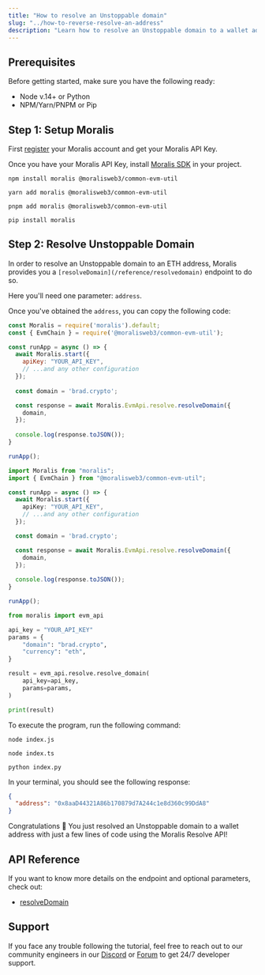 ```yaml
---
title: "How to resolve an Unstoppable domain"
slug: "../how-to-reverse-resolve-an-address"
description: "Learn how to resolve an Unstoppable domain to a wallet address using Moralis Resolve API."
---
```

## Prerequisites

Before getting started, make sure you have the following ready:

- Node v.14+ or Python
- NPM/Yarn/PNPM or Pip

## Step 1: Setup Moralis

First [register](/docs/quickstart) your Moralis account and get your Moralis API Key.

Once you have your Moralis API Key, install [Moralis SDK](/docs/moralis-sdk) in your project.

```shell npm
npm install moralis @moralisweb3/common-evm-util
```
```shell yarn
yarn add moralis @moralisweb3/common-evm-util
```
```shell pnpm
pnpm add moralis @moralisweb3/common-evm-util
```
```Text pip
pip install moralis
```



## Step 2: Resolve Unstoppable Domain

In order to resolve an Unstoppable domain to an ETH address, Moralis provides you a `[resolveDomain](/reference/resolvedomain)` endpoint to do so.

Here you'll need one parameter: `address`.

Once you've obtained the `address`, you can copy the following code:

```javascript index.js
const Moralis = require('moralis').default;
const { EvmChain } = require('@moralisweb3/common-evm-util');

const runApp = async () => {
  await Moralis.start({
    apiKey: "YOUR_API_KEY",
    // ...and any other configuration
  });
  
  const domain = 'brad.crypto';

  const response = await Moralis.EvmApi.resolve.resolveDomain({
    domain,
  });
  
  console.log(response.toJSON());
}

runApp();
```
```typescript index.ts
import Moralis from "moralis";
import { EvmChain } from "@moralisweb3/common-evm-util";

const runApp = async () => {
  await Moralis.start({
    apiKey: "YOUR_API_KEY",
    // ...and any other configuration
  });

  const domain = 'brad.crypto';

  const response = await Moralis.EvmApi.resolve.resolveDomain({
    domain,
  });
  
  console.log(response.toJSON());
}

runApp();
```
```python index.py
from moralis import evm_api

api_key = "YOUR_API_KEY"
params = {
    "domain": "brad.crypto", 
    "currency": "eth", 
}

result = evm_api.resolve.resolve_domain(
    api_key=api_key,
    params=params,
)

print(result)
```



To execute the program, run the following command:

```Text Shell (JavaScript)
node index.js
```
```Text Shell (TypeScript)
node index.ts
```
```Text Shell (Python)
python index.py
```



In your terminal, you should see the following response:

```json
{
  "address": "0x8aaD44321A86b170879d7A244c1e8d360c99DdA8"
}
```



Congratulations 🥳 You just resolved an Unstoppable domain to a wallet address with just a few lines of code using the Moralis Resolve API!

## API Reference

If you want to know more details on the endpoint and optional parameters, check out:

- [resolveDomain](/reference/resolvedomain)

## Support

If you face any trouble following the tutorial, feel free to reach out to our community engineers in our [Discord](https://moralis.io/discord) or [Forum](https://forum.moralis.io) to get 24/7 developer support.